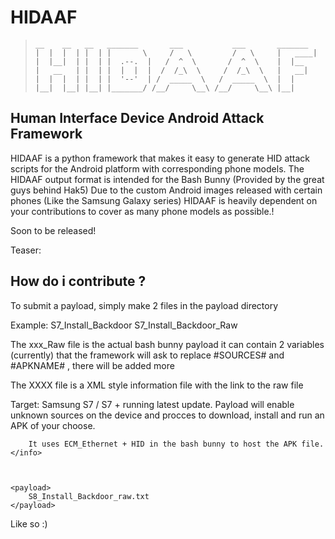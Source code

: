 # HIDAAF

> ```
> __    __   __   _______       ___           ___       _______ 
> |  |  |  | |  | |       \     /   \         /   \     |   ____|
> |  |__|  | |  | |  .--.  |   /  ^  \       /  ^  \    |  |__   
> |   __   | |  | |  |  |  |  /  /_\  \     /  /_\  \   |   __|  
> |  |  |  | |  | |  '--'  | /  _____  \   /  _____  \  |  |     
> |__|  |__| |__| |_______/ /__/     \__\ /__/     \__\ |__| 
> ```
## Human Interface Device Android Attack Framework

HIDAAF is a python framework that makes it easy to generate HID attack scripts for the Android platform with corresponding phone models.
The HIDAAF output format is intended for the Bash Bunny (Provided by the great guys behind Hak5)
Due to the custom Android images released with certain phones (Like the Samsung Galaxy series) HIDAAF is heavily dependent on your contributions
to cover as many phone models as possible.!

Soon to be released!


Teaser: 


## How do i contribute ?


To submit a payload, simply make 2 files in the payload directory 


Example:
S7_Install_Backdoor 
S7_Install_Backdoor_Raw

The xxx_Raw file is the actual bash bunny payload 
it can contain 2 variables (currently) that the framework will ask to replace
#SOURCES# and #APKNAME# , there will be added more

The XXXX file is a XML style information file with the link to the raw file


<data>
	<info>
		Target: Samsung S7 / S7 + running latest update. 
		Payload will enable unknown sources on the device and procces to download, install and run an APK of your choose.

		It uses ECM_Ethernet + HID in the bash bunny to host the APK file.
	</info>



	<payload>
		S8_Install_Backdoor_raw.txt
	</payload>
</data>

Like so :)


